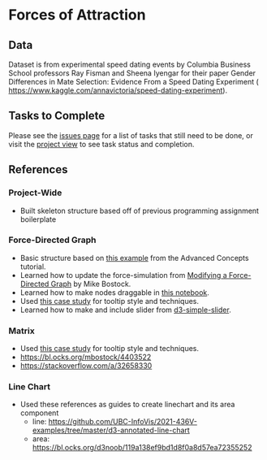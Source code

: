 # Forces of Attraction
## Data
Dataset is from experimental speed dating events by Columbia Business School professors Ray Fisman and Sheena Iyengar for their paper Gender Differences in Mate Selection: Evidence From a Speed Dating Experiment (​https://www.kaggle.com/annavictoria/speed-dating-experiment​).
## Tasks to Complete
Please see the [issues page](https://github.students.cs.ubc.ca/cpsc436v-2020w-t2/436v-project_l9o1b_q9l1b_r6w0b/issues) for a list of tasks that still need to be done, or visit the [project view](https://github.students.cs.ubc.ca/cpsc436v-2020w-t2/436v-project_l9o1b_q9l1b_r6w0b/projects/1) to see task status and completion.
## References
### Project-Wide
- Built skeleton structure based off of previous programming assignment boilerplate
### Force-Directed Graph
- Basic structure based on [this example](https://codesandbox.io/s/github/UBC-InfoVis/2021-436V-examples/tree/master/d3-force-directed-graph?file=/css/style.css:212-236) from the Advanced Concepts tutorial.
- Learned how to update the force-simulation from [Modifying a Force-Directed Graph](https://observablehq.com/@d3/modifying-a-force-directed-graph) by Mike Bostock.
- Learned how to make nodes draggable in [this notebook](https://observablehq.com/@d3/force-directed-graph).
- Used [this case study](https://github.com/UBC-InfoVis/2021-436V-case-studies/blob/097d13b05d587f4fab3e3fcd23f5e99274397c2c/case-study_measles-and-vaccines/css/style.css) for tooltip style and techniques.
- Learned how to make and include slider from [d3-simple-slider](https://bl.ocks.org/johnwalley/e1d256b81e51da68f7feb632a53c3518).
### Matrix
- Used [this case study](https://github.com/UBC-InfoVis/2021-436V-case-studies/blob/097d13b05d587f4fab3e3fcd23f5e99274397c2c/case-study_measles-and-vaccines/css/style.css) for tooltip style and techniques.
- https://bl.ocks.org/mbostock/4403522
- https://stackoverflow.com/a/32658330

### Line Chart
- Used these references as guides to create linechart and its area component
    - line: https://github.com/UBC-InfoVis/2021-436V-examples/tree/master/d3-annotated-line-chart
    - area: https://bl.ocks.org/d3noob/119a138ef9bd1d8f0a8d57ea72355252
